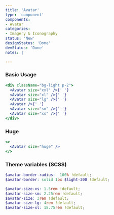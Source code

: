 ```yaml
---
title: 'Avatar'
type: 'component'
components:
- Avatar
categories:
- Imagery & Iconography
status: 'New'
designStatus: 'Done'
devStatus: 'Done'
notes: |

---
```

### Basic Usage

```jsx live
<div className="bg-light p-2">
  <Avatar size="xxl" />{' '}
  <Avatar size="xl" />{' '}
  <Avatar size="lg" />{' '}
  <Avatar />{' '}
  <Avatar size="sm" />{' '}
  <Avatar size="xs" />{' '}
</div>
```


### Huge

```jsx live
<>
  <Avatar size="huge" />
</>
```

### Theme variables (SCSS)

```scss
$avatar-border-radius:  100% !default;
$avatar-border: solid 1px $light-300 !default;

$avatar-size-xs: 1.5rem !default;
$avatar-size-sm: 2.25rem !default;
$avatar-size: 3rem !default;
$avatar-size-lg: 4rem !default;
$avatar-size-xl: 18.75rem !default;
```
